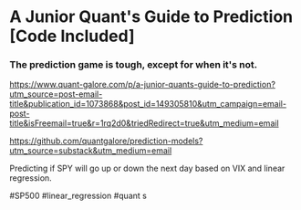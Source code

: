 # A Junior Quant's Guide to Prediction [Code Included]

### The prediction game is tough, except for when it's not.
https://www.quant-galore.com/p/a-junior-quants-guide-to-prediction?utm_source=post-email-title&publication_id=1073868&post_id=149305810&utm_campaign=email-post-title&isFreemail=true&r=1rq2d0&triedRedirect=true&utm_medium=email

https://github.com/quantgalore/prediction-models?utm_source=substack&utm_medium=email

Predicting if SPY will go up or down the next day based on VIX and linear regression.

#SP500 #linear_regression #quant
s